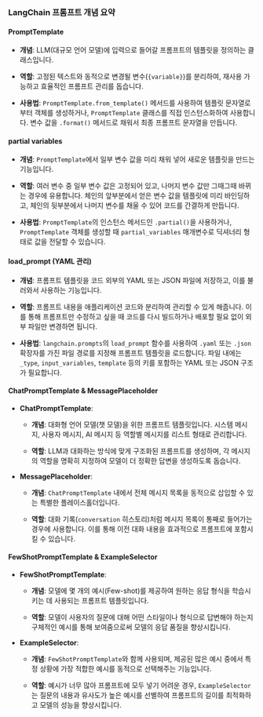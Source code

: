 ### LangChain 프롬프트 개념 요약

#### PromptTemplate

- **개념**: LLM(대규모 언어 모델)에 입력으로 들어갈 프롬프트의 템플릿을 정의하는 클래스입니다.
    
- **역할**: 고정된 텍스트와 동적으로 변경될 변수(`{variable}`)를 분리하여, 재사용 가능하고 효율적인 프롬프트 관리를 돕습니다.
    
- **사용법**: `PromptTemplate.from_template()` 메서드를 사용하여 템플릿 문자열로부터 객체를 생성하거나, `PromptTemplate` 클래스를 직접 인스턴스화하여 사용합니다. 변수 값을 `.format()` 메서드로 채워서 최종 프롬프트 문자열을 만듭니다.
    

#### partial variables

- **개념**: `PromptTemplate`에서 일부 변수 값을 미리 채워 넣어 새로운 템플릿을 만드는 기능입니다.
    
- **역할**: 여러 변수 중 일부 변수 값은 고정되어 있고, 나머지 변수 값만 그때그때 바뀌는 경우에 유용합니다. 체인의 앞부분에서 얻은 변수 값을 템플릿에 미리 바인딩하고, 체인의 뒷부분에서 나머지 변수를 채울 수 있어 코드를 간결하게 만듭니다.
    
- **사용법**: `PromptTemplate`의 인스턴스 메서드인 `.partial()`을 사용하거나, `PromptTemplate` 객체를 생성할 때 `partial_variables` 매개변수로 딕셔너리 형태로 값을 전달할 수 있습니다.
    

#### load_prompt (YAML 관리)

- **개념**: 프롬프트 템플릿을 코드 외부의 YAML 또는 JSON 파일에 저장하고, 이를 불러와서 사용하는 기능입니다.
    
- **역할**: 프롬프트 내용을 애플리케이션 코드와 분리하여 관리할 수 있게 해줍니다. 이를 통해 프롬프트만 수정하고 싶을 때 코드를 다시 빌드하거나 배포할 필요 없이 외부 파일만 변경하면 됩니다.
    
- **사용법**: `langchain.prompts`의 `load_prompt` 함수를 사용하여 `.yaml` 또는 `.json` 확장자를 가진 파일 경로를 지정해 프롬프트 템플릿을 로드합니다. 파일 내에는 `_type`, `input_variables`, `template` 등의 키를 포함하는 YAML 또는 JSON 구조가 필요합니다.
    

#### ChatPromptTemplate & MessagePlaceholder

- **ChatPromptTemplate**:
    
    - **개념**: 대화형 언어 모델(챗 모델)을 위한 프롬프트 템플릿입니다. 시스템 메시지, 사용자 메시지, AI 메시지 등 역할별 메시지를 리스트 형태로 관리합니다.
        
    - **역할**: LLM과 대화하는 방식에 맞게 구조화된 프롬프트를 생성하며, 각 메시지의 역할을 명확히 지정하여 모델이 더 정확한 답변을 생성하도록 돕습니다.
        
- **MessagePlaceholder**:
    
    - **개념**: `ChatPromptTemplate` 내에서 전체 메시지 목록을 동적으로 삽입할 수 있는 특별한 플레이스홀더입니다.
        
    - **역할**: 대화 기록(`conversation` 히스토리)처럼 메시지 목록이 통째로 들어가는 경우에 사용합니다. 이를 통해 이전 대화 내용을 효과적으로 프롬프트에 포함시킬 수 있습니다.
        

#### FewShotPromptTemplate & ExampleSelector

- **FewShotPromptTemplate**:
    
    - **개념**: 모델에 몇 개의 예시(Few-shot)를 제공하여 원하는 응답 형식을 학습시키는 데 사용되는 프롬프트 템플릿입니다.
        
    - **역할**: 모델이 사용자의 질문에 대해 어떤 스타일이나 형식으로 답변해야 하는지 구체적인 예시를 통해 보여줌으로써 모델의 응답 품질을 향상시킵니다.
        
- **ExampleSelector**:
    
    - **개념**: `FewShotPromptTemplate`와 함께 사용되며, 제공된 많은 예시 중에서 특정 상황에 가장 적합한 예시를 동적으로 선택해주는 기능입니다.
        
    - **역할**: 예시가 너무 많아 프롬프트에 모두 넣기 어려운 경우, `ExampleSelector`는 질문의 내용과 유사도가 높은 예시를 선별하여 프롬프트의 길이를 최적화하고 모델의 성능을 향상시킵니다.